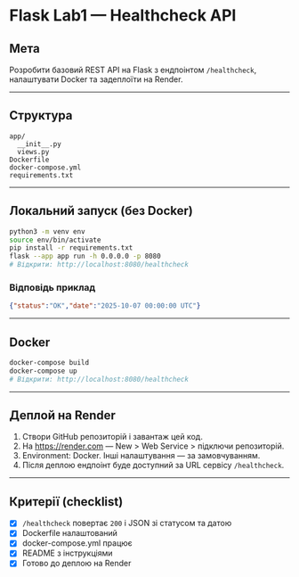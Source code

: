 # Flask Lab1 — Healthcheck API

## Мета
Розробити базовий REST API на Flask з ендпоінтом `/healthcheck`, налаштувати Docker та задеплоїти на Render.

---

## Структура
```
app/
  __init__.py
  views.py
Dockerfile
docker-compose.yml
requirements.txt
```

---

## Локальний запуск (без Docker)
```bash
python3 -m venv env
source env/bin/activate
pip install -r requirements.txt
flask --app app run -h 0.0.0.0 -p 8080
# Відкрити: http://localhost:8080/healthcheck
```

### Відповідь приклад
```json
{"status":"OK","date":"2025-10-07 00:00:00 UTC"}
```

---

## Docker
```bash
docker-compose build
docker-compose up
# Відкрити: http://localhost:8080/healthcheck
```

---

## Деплой на Render
1. Створи GitHub репозиторій і завантаж цей код.
2. На https://render.com — New > Web Service > підключи репозиторій.
3. Environment: Docker. Інші налаштування — за замовчуванням.
4. Після деплою ендпоінт буде доступний за URL сервісу `/healthcheck`.

---

## Критерії (checklist)
- [x] `/healthcheck` повертає `200` і JSON зі статусом та датою
- [x] Dockerfile налаштований
- [x] docker-compose.yml працює
- [x] README з інструкціями
- [x] Готово до деплою на Render
